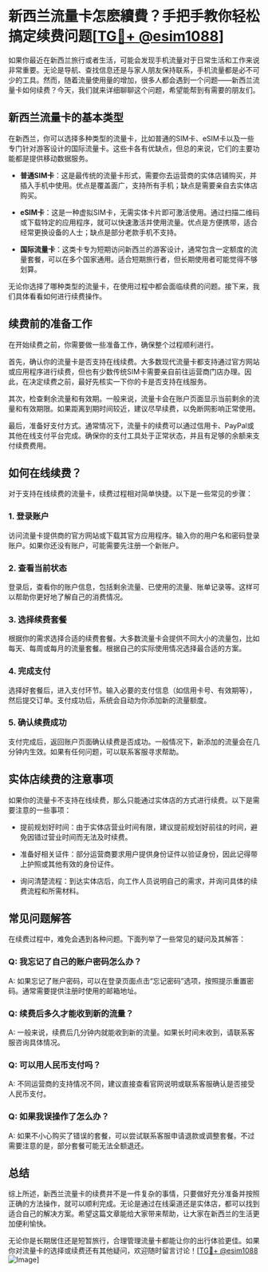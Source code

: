 # 新西兰流量卡怎麽續費？手把手教你轻松搞定续费问题[[TG💪+ @esim1088](https://t.me/s/esim1088)]

如果你最近在新西兰旅行或者生活，可能会发现手机流量对于日常生活和工作来说非常重要。无论是导航、查找信息还是与家人朋友保持联系，手机流量都是必不可少的工具。然而，随着流量使用量的增加，很多人都会遇到一个问题——新西兰流量卡如何续费？今天，我们就来详细聊聊这个问题，希望能帮到有需要的朋友们。

## 新西兰流量卡的基本类型

在新西兰，你可以选择多种类型的流量卡，比如普通的SIM卡、eSIM卡以及一些专门针对游客设计的国际流量卡。这些卡各有优缺点，但总的来说，它们的主要功能都是提供移动数据服务。

- **普通SIM卡**：这是最传统的流量卡形式，需要你去运营商的实体店铺购买，并插入手机中使用。优点是覆盖面广，支持所有手机；缺点是需要亲自去实体店购买。
  
- **eSIM卡**：这是一种虚拟SIM卡，无需实体卡片即可激活使用。通过扫描二维码或下载特定的应用程序，就可以快速激活并使用流量。优点是方便携带，适合经常更换设备的人士；缺点是部分老款手机不支持。

- **国际流量卡**：这类卡专为短期访问新西兰的游客设计，通常包含一定额度的流量套餐，可以在多个国家通用。适合短期旅行者，但长期使用者可能觉得不够划算。

无论你选择了哪种类型的流量卡，在使用过程中都会面临续费的问题。接下来，我们具体看看如何进行续费操作。

## 续费前的准备工作

在开始续费之前，你需要做一些准备工作，确保整个过程顺利进行。

首先，确认你的流量卡是否支持在线续费。大多数现代流量卡都支持通过官方网站或应用程序进行续费，但也有少数传统SIM卡需要亲自前往运营商门店办理。因此，在决定续费之前，最好先核实一下你的卡是否支持在线服务。

其次，检查剩余流量和有效期。一般来说，流量卡会在账户页面显示当前剩余的流量和有效期限。如果距离到期时间较近，建议尽早续费，以免断网影响正常使用。

最后，准备好支付方式。通常情况下，流量卡的续费可以通过信用卡、PayPal或其他在线支付平台完成。确保你的支付工具处于正常状态，并且有足够的余额来支付续费费用。

## 如何在线续费？

对于支持在线续费的流量卡，续费过程相对简单快捷。以下是一些常见的步骤：

### 1. 登录账户
访问流量卡提供商的官方网站或下载其官方应用程序。输入你的用户名和密码登录账户。如果你还没有账户，可能需要先注册一个新账户。

### 2. 查看当前状态
登录后，查看你的账户信息，包括剩余流量、已使用的流量、账单记录等。这样可以帮助你更好地了解自己的消费情况。

### 3. 选择续费套餐
根据你的需求选择合适的续费套餐。大多数流量卡会提供不同大小的流量包，比如每天、每周或每月的流量套餐。根据自己的实际使用情况选择最合适的方案。

### 4. 完成支付
选择好套餐后，进入支付环节。输入必要的支付信息（如信用卡号、有效期等），然后提交订单。支付成功后，系统会自动为你添加新的流量额度。

### 5. 确认续费成功
支付完成后，返回账户页面确认续费是否成功。一般情况下，新添加的流量会在几分钟内生效。如果有任何问题，可以联系客服寻求帮助。

## 实体店续费的注意事项

如果你的流量卡不支持在线续费，那么只能通过实体店的方式进行续费。以下是需要注意的一些事项：

- 提前规划好时间：由于实体店营业时间有限，建议提前规划好前往的时间，避免因错过营业时间而无法及时续费。

- 准备好相关证件：部分运营商要求用户提供身份证件以验证身份，因此记得带上护照或其他有效的身份证件。

- 询问清楚流程：到达实体店后，向工作人员说明自己的需求，并询问具体的续费流程和所需材料。

## 常见问题解答

在续费过程中，难免会遇到各种问题。下面列举了一些常见的疑问及其解答：

### Q: 我忘记了自己的账户密码怎么办？
A: 如果忘记了账户密码，可以在登录页面点击“忘记密码”选项，按照提示重置密码。通常需要提供注册时使用的邮箱地址。

### Q: 续费后多久才能收到新的流量？
A: 一般来说，续费后几分钟内就能收到新的流量。如果长时间未收到，请联系客服咨询具体情况。

### Q: 可以用人民币支付吗？
A: 不同运营商的支持情况不同，建议直接查看官网说明或联系客服确认是否接受人民币支付。

### Q: 如果我误操作了怎么办？
A: 如果不小心购买了错误的套餐，可以尝试联系客服申请退款或调整套餐。不过需要注意的是，部分套餐可能无法全额退还。

## 总结

综上所述，新西兰流量卡的续费并不是一件复杂的事情，只要做好充分准备并按照正确的方法操作，就可以顺利完成。无论是通过在线渠道还是实体店，都可以找到适合自己的解决方案。希望这篇文章能给大家带来帮助，让大家在新西兰的生活更加便利愉快。

无论你是长期居住还是短暂旅行，合理管理流量卡都能让你的出行体验更佳。如果你对流量卡的选择或续费还有其他疑问，欢迎随时留言讨论！[[TG💪+ @esim1088](https://t.me/s/esim1088) ![Image](https://i.postimg.cc/4NQfJmqS/Snipaste-2025-05-13-00-14-12.png)]